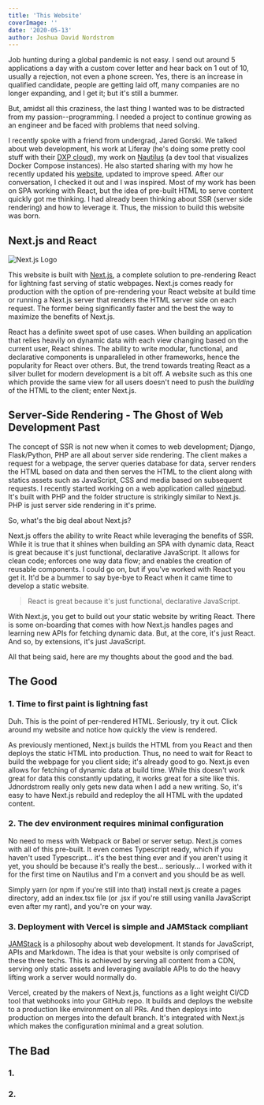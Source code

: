 ```yaml
---
title: 'This Website'
coverImage: ''
date: '2020-05-13'
author: Joshua David Nordstrom
---
```


Job hunting during a global pandemic is not easy. I send out around 5 applications a day with a custom cover letter and hear back on 1 out of 10, usually a rejection, not even a phone screen. Yes, there is an increase in qualified candidate, people are getting laid off, many companies are no longer expanding, and I get it; but it's still a bummer.

But, amidst all this craziness, the last thing I wanted was to be distracted from my passion--programming. I needed a project to continue growing as an engineer and be faced with problems that need solving.

I recently spoke with a friend from undergrad, Jared Gorski. We talked about web development, his work at Liferay (he's doing some pretty cool stuff with their [DXP cloud](https://www.liferay.com/products/dxp-cloud)), my work on [Nautilus](https://nautilusdev.com) (a dev tool that visualizes Docker Compose instances). He also started sharing with my how he recently updated his [website](https://jaredgorski.org/), updated to improve speed. After our conversation, I checked it out and I was inspired. Most of my work has been on SPA working with React, but the idea of pre-built HTML to serve content quickly got me thinking. I had already been thinking about SSR (server side rendering) and how to leverage it. Thus, the mission to build this website was born.

## Next.js and React

![Next.js Logo](/white-nextjs.png)

This website is built with [Next.js](https://nextjs.org/), a complete solution to pre-rendering React for lightning fast serving of static webpages. Next.js comes ready for production with the option of pre-rendering your React website at build time or running a Next.js server that renders the HTML server side on each request. The former being significantly faster and the best the way to maximize the benefits of Next.js.

React has a definite sweet spot of use cases. When building an application that relies heavily on dynamic data with each view changing based on the current user, React shines. The ability to write modular, functional, and declarative components is unparalleled in other frameworks, hence the popularity for React over others. But, the trend towards treating React as a silver bullet for modern development is a bit off. A website such as this one which provide the same view for all users doesn't need to push the _building_ of the HTML to the client; enter Next.js.

## Server-Side Rendering - The Ghost of Web Development Past

The concept of SSR is not new when it comes to web development; Django, Flask/Python, PHP are all about server side rendering. The client makes a request for a webpage, the server queries database for data, server renders the HTML based on data and then serves the HTML to the client along with statics assets such as JavaScript, CSS and media based on subsequent requests. I recently started working on a web application called [winebud](https://www.winebud.com/). It's built with PHP and the folder structure is strikingly similar to Next.js. PHP is just server side rendering in it's prime.

So, what's the big deal about Next.js?

Next.js offers the ability to write React while leveraging the benefits of SSR. While it is true that it shines when building an SPA with dynamic data, React is great because it's just functional, declarative JavaScript. It allows for clean code; enforces one way data flow; and enables the creation of reusable components. I could go on, but if you've worked with React you get it. It'd be a bummer to say bye-bye to React when it came time to develop a static website.

> React is great because it's just functional, declarative JavaScript.

With Next.js, you get to build out your static website by writing React. There is some on-boarding that comes with how Next.js handles pages and learning new APIs for fetching dynamic data. But, at the core, it's just React. And so, by extensions, it's just JavaScript.

All that being said, here are my thoughts about the good and the bad.

## The Good

### 1. Time to first paint is lightning fast

Duh. This is the point of per-rendered HTML. Seriously, try it out. Click around my website and notice how quickly the view is rendered.

As previously mentioned, Next.js builds the HTML from you React and then deploys the static HTML into production. Thus, no need to wait for React to build the webpage for you client side; it's already good to go. Next.js even allows for fetching of dynamic data at build time. While this doesn't work great for data this constantly updating, it works great for a site like this. Jdnordstrom really only gets new data when I add a new writing. So, it's easy to have Next.js rebuild and redeploy the all HTML with the updated content.

### 2. The dev environment requires minimal configuration

No need to mess with Webpack or Babel or server setup. Next.js comes with all of this pre-built. It even comes Typescript ready, which if you haven't used Typescript... it's the best thing ever and if you aren't using it yet, you should be because it's really the best... seriously... I worked with it for the first time on Nautilus and I'm a convert and you should be as well.

Simply yarn (or npm if you're still into that) install next.js create a pages directory, add an index.tsx file (or .jsx if you're still using vanilla JavaScript even after my rant), and you're on your way.

### 3. Deployment with Vercel is simple and JAMStack compliant

[JAMStack](https://jamstack.org/) is a philosophy about web development. It stands for JavaScript, APIs and Markdown. The idea is that your website is only comprised of these three techs. This is achieved by serving all content from a CDN, serving only static assets and leveraging available APIs to do the heavy lifting work a server would normally do.

Vercel, created by the makers of Next.js, functions as a light weight CI/CD tool that webhooks into your GitHub repo. It builds and deploys the website to a production like environment on all PRs. And then deploys into production on merges into the default branch. It's integrated with Next.js which makes the configuration minimal and a great solution.

## The Bad

### 1. 

### 2. 

<!--stackedit_data:
eyJoaXN0b3J5IjpbLTYwNjc5OTEyMiwxNDIxMTIxMzY2LC0xMT
c3MTQ5OTg1LDIzNDc5OTU3NywtOTA2NTM1MjkzLC0yMTU2MjQ5
MTksLTUzNzM0MzI3MF19
-->